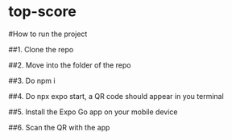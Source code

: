 # top-score

#How to run the project 

##1. Clone the repo 

##2. Move into the folder of the repo

##3. Do npm i

##4. Do npx expo start, a QR code should appear in you terminal

##5. Install the Expo Go app on your mobile device

##6. Scan the QR with the app
